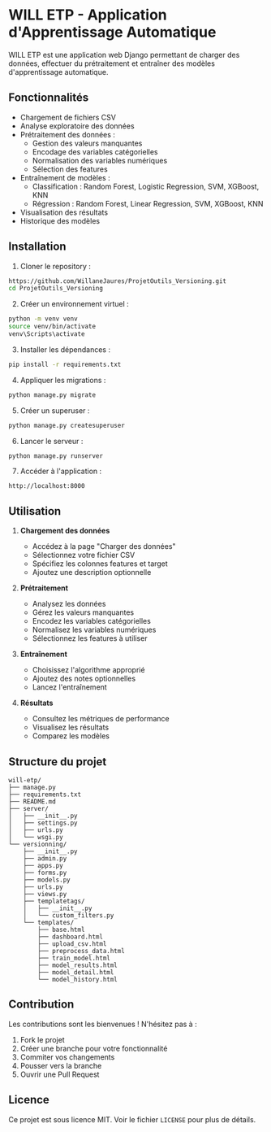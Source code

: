 # WILL ETP - Application d'Apprentissage Automatique

WILL ETP est une application web Django permettant de charger des données, effectuer du prétraitement et entraîner des modèles d'apprentissage automatique.

## Fonctionnalités

- Chargement de fichiers CSV
- Analyse exploratoire des données
- Prétraitement des données :
  - Gestion des valeurs manquantes
  - Encodage des variables catégorielles
  - Normalisation des variables numériques
  - Sélection des features
- Entraînement de modèles :
  - Classification : Random Forest, Logistic Regression, SVM, XGBoost, KNN
  - Régression : Random Forest, Linear Regression, SVM, XGBoost, KNN
- Visualisation des résultats
- Historique des modèles

## Installation

1. Cloner le repository :
```bash
https://github.com/WillaneJaures/ProjetOutils_Versioning.git
cd ProjetOutils_Versioning
```

2. Créer un environnement virtuel :
```bash
python -m venv venv
source venv/bin/activate
venv\Scripts\activate
```

3. Installer les dépendances :
```bash
pip install -r requirements.txt
```

4. Appliquer les migrations :
```bash
python manage.py migrate
```

5. Créer un superuser :
```bash
python manage.py createsuperuser
```

6. Lancer le serveur :
```bash
python manage.py runserver
```

7. Accéder à l'application :
```
http://localhost:8000
```

## Utilisation

1. **Chargement des données**
   - Accédez à la page "Charger des données"
   - Sélectionnez votre fichier CSV
   - Spécifiez les colonnes features et target
   - Ajoutez une description optionnelle

2. **Prétraitement**
   - Analysez les données
   - Gérez les valeurs manquantes
   - Encodez les variables catégorielles
   - Normalisez les variables numériques
   - Sélectionnez les features à utiliser

3. **Entraînement**
   - Choisissez l'algorithme approprié
   - Ajoutez des notes optionnelles
   - Lancez l'entraînement

4. **Résultats**
   - Consultez les métriques de performance
   - Visualisez les résultats
   - Comparez les modèles

## Structure du projet

```
will-etp/
├── manage.py
├── requirements.txt
├── README.md
├── server/
│   ├── __init__.py
│   ├── settings.py
│   ├── urls.py
│   └── wsgi.py
└── versionning/
    ├── __init__.py
    ├── admin.py
    ├── apps.py
    ├── forms.py
    ├── models.py
    ├── urls.py
    ├── views.py
    ├── templatetags/
    │   ├── __init__.py
    │   └── custom_filters.py
    └── templates/
        ├── base.html
        ├── dashboard.html
        ├── upload_csv.html
        ├── preprocess_data.html
        ├── train_model.html
        ├── model_results.html
        ├── model_detail.html
        └── model_history.html
```

## Contribution

Les contributions sont les bienvenues ! N'hésitez pas à :

1. Fork le projet
2. Créer une branche pour votre fonctionnalité
3. Commiter vos changements
4. Pousser vers la branche
5. Ouvrir une Pull Request

## Licence

Ce projet est sous licence MIT. Voir le fichier `LICENSE` pour plus de détails.
